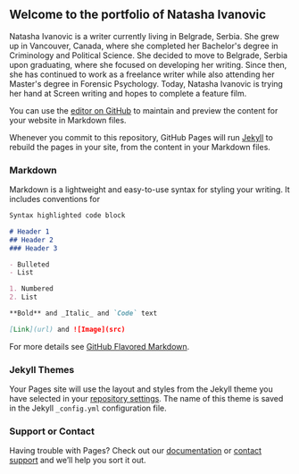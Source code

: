 ## Welcome to the portfolio of Natasha Ivanovic 

Natasha Ivanovic is a writer currently living in Belgrade, Serbia. She grew up in Vancouver, Canada, 
where she completed her Bachelor's degree in Criminology and Political Science. 
She decided to move to Belgrade, Serbia upon graduating, where she focused on developing her writing. 
Since then, she has continued to work as a freelance writer while also attending her Master's degree 
in Forensic Psychology. 
Today, Natasha Ivanovic is trying her hand at Screen writing and hopes to complete a feature film.

You can use the [editor on GitHub](https://github.com/nativan/Natasha-Ivanovic/edit/master/README.md) to maintain and preview the content for your website in Markdown files.

Whenever you commit to this repository, GitHub Pages will run [Jekyll](https://jekyllrb.com/) to rebuild the pages in your site, from the content in your Markdown files.

### Markdown

Markdown is a lightweight and easy-to-use syntax for styling your writing. It includes conventions for

```markdown
Syntax highlighted code block

# Header 1
## Header 2
### Header 3

- Bulleted
- List

1. Numbered
2. List

**Bold** and _Italic_ and `Code` text

[Link](url) and ![Image](src)
```

For more details see [GitHub Flavored Markdown](https://guides.github.com/features/mastering-markdown/).

### Jekyll Themes

Your Pages site will use the layout and styles from the Jekyll theme you have selected in your [repository settings](https://github.com/nativan/Natasha-Ivanovic/settings). The name of this theme is saved in the Jekyll `_config.yml` configuration file.

### Support or Contact

Having trouble with Pages? Check out our [documentation](https://help.github.com/categories/github-pages-basics/) or [contact support](https://github.com/contact) and we’ll help you sort it out.
